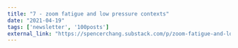 ```yaml
---
title: "7 - zoom fatigue and low pressure contexts"
date: "2021-04-19"
tags: ['newsletter', '100posts']
external_link: "https://spencerchang.substack.com/p/zoom-fatigue-and-low-pressure-contexts"
---
```


